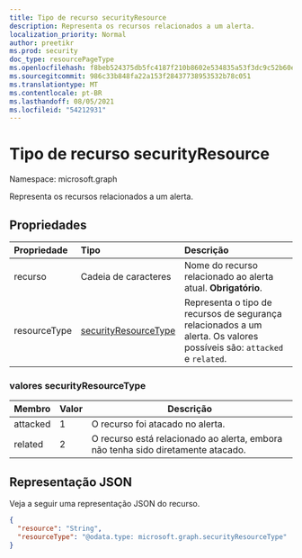 ```yaml
---
title: Tipo de recurso securityResource
description: Representa os recursos relacionados a um alerta.
localization_priority: Normal
author: preetikr
ms.prod: security
doc_type: resourcePageType
ms.openlocfilehash: f8beb524375db5fc4187f210b8602e534835a53f3dc9c52b60ee57085f904ce2
ms.sourcegitcommit: 986c33b848fa22a153f28437738953532b78c051
ms.translationtype: MT
ms.contentlocale: pt-BR
ms.lasthandoff: 08/05/2021
ms.locfileid: "54212931"
---
```

# <a name="securityresource-resource-type"></a>Tipo de recurso securityResource

Namespace: microsoft.graph

Representa os recursos relacionados a um alerta.

## <a name="properties"></a>Propriedades

| Propriedade   | Tipo|Descrição|
|:---------------|:--------|:----------|
|recurso|Cadeia de caracteres|Nome do recurso relacionado ao alerta atual. **Obrigatório**.|
|resourceType|[securityResourceType](#securityresourcetype-values)|Representa o tipo de recursos de segurança relacionados a um alerta. Os valores possíveis são: `attacked` e `related`.|

### <a name="securityresourcetype-values"></a>valores securityResourceType

|Membro|Valor|Descrição|
|-|-|-|
|attacked|1 |O recurso foi atacado no alerta.|
|related|2|O recurso está relacionado ao alerta, embora não tenha sido diretamente atacado.|

## <a name="json-representation"></a>Representação JSON

Veja a seguir uma representação JSON do recurso.

<!-- {
  "blockType": "resource",
  "optionalProperties": [
  ],
  "@odata.type": "microsoft.graph.securityResource"
}-->

```json
{
  "resource": "String",
  "resourceType": "@odata.type: microsoft.graph.securityResourceType"
}
```

<!-- uuid: 8fcb5dbc-d5aa-4681-8e31-b001d5168d79
2015-10-25 14:57:30 UTC -->
<!-- {
  "type": "#page.annotation",
  "description": "securityResource resource",
  "keywords": "",
  "section": "documentation",
  "tocPath": ""
}-->


